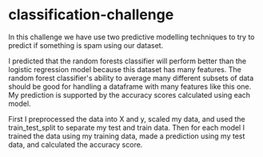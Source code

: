 # classification-challenge

In this challenge we have use two predictive modelling techniques to try to predict if something is spam using our dataset.

I predicted that the random forests classifier will perform better than the logistic regression model because this dataset has many features. The random forest classifier's ability to average many different subsets of data should be good for handling a dataframe with many features like this one. My prediction is supported by the accuracy scores calculated using each model.

First  I preprocessed the data into X and y, scaled my data, and used the train_test_split to separate my test and train data.
Then for each model I trained the data using my training data, made a prediction using my test data, and calculated the accuracy score.